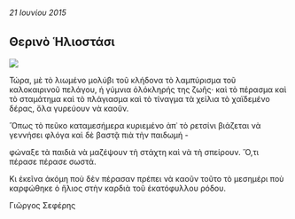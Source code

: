 ###### 21 Ιουνίου 2015

## Θερινὸ Ἡλιοστάσι

![](https://upload.wikimedia.org/wikipedia/commons/thumb/7/73/Asamkirche_%288418263651%29.jpg/320px-Asamkirche_%288418263651%29.jpg) 

Τώρα,
μὲ τὸ λιωμένο μολύβι τοῦ κλήδονα
τὸ λαμπύρισμα τοῦ καλοκαιρινοῦ πελάγου,
ἡ γύμνια ὁλόκληρής της ζωῆς·
καὶ τὸ πέρασμα καὶ τὸ σταμάτημα καὶ τὸ πλάγιασμα καὶ τὸ τίναγμα
τὰ χείλια τὸ χαϊδεμένο δέρας,
ὅλα γυρεύουν νὰ καοῦν.

Ὅπως τὸ πεῦκο καταμεσήμερα
κυριεμένο ἀπ᾿ τὸ ρετσίνι
βιάζεται νὰ γεννήσει φλόγα
καὶ δὲ βαστᾷ πιὰ τὴν παιδωμή -

φώναξε τὰ παιδιὰ νὰ μαζέψουν τὴ στάχτη
καὶ νὰ τὴ σπείρουν.
Ὅ,τι πέρασε πέρασε σωστά.

Κι ἐκεῖνα ἀκόμη ποὺ δὲν πέρασαν
πρέπει νὰ καοῦν
τοῦτο τὸ μεσημέρι ποὺ καρφώθηκε ὁ ἥλιος
στὴν καρδιὰ τοῦ ἑκατόφυλλου ρόδου.

Γιῶργος Σεφέρης
